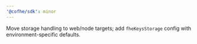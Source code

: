 ```yaml
---
'@cofhe/sdk': minor
---
```


Move storage handling to web/node targets; add `fheKeysStorage` config with environment-specific defaults.

